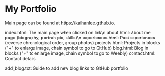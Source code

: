 # My Portfolio

Main page can be found at https://kaihanlee.github.io. 

index.html: The main page when clicked on link\n
about.html: About me page (biography, portrait pic, skills)\n
experiences.html: Past experiences (reverse chronological order, group photos)
projects.html: Projects in blocks ("+" to enlarge image, chain symbol to go to GitHub)
blog.html: Blog in blocks ("+" to enlarge image, chain symbol to go to Weebly)
contact.html: Contact details

add_blog.txt: Guide to add new blog links to GitHub portfolio
